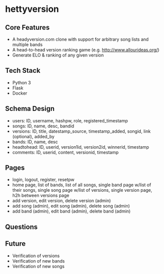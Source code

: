 # hettyversion


## Core Features

* A headyversion.com clone with support for arbitrary song lists and multiple bands
* A head-to-head version ranking game (e.g. http://www.allourideas.org/)
* Generate ELO & ranking of any given version

## Tech Stack

* Python 3
* Flask
* Docker

## Schema Design

* users: ID, username, hashpw, role, registered_timestamp
* songs: ID, name, desc, bandid
* versions: ID, title, datestamp_source, timestamp_added, songid, link (optional), added_by
* bands: ID, name, desc
* headtohead: ID, userid, version1id, version2id, winnerid, timestamp
* comments: ID, userid, content, versionid, timestamp

## Pages

* login, logout, register, resetpw
* home page, list of bands, list of all songs, single band page w/list of their songs, single song page w/list of versions, single version page, h2h between versions page
* add version, edit version, delete version (admin)
* add song (admin), edit song (admin), delete song (admin)
* add band (admin), edit band (admin), delete band (admin)

## Questions

## Future

* Verification of versions
* Verification of new bands
* Verification of new songs
